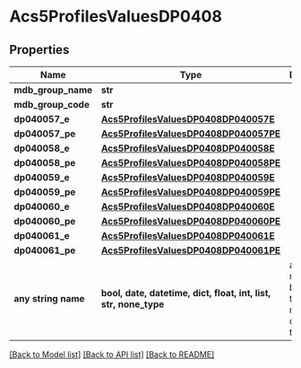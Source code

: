 # Acs5ProfilesValuesDP0408


## Properties
Name | Type | Description | Notes
------------ | ------------- | ------------- | -------------
**mdb_group_name** | **str** |  | 
**mdb_group_code** | **str** |  | 
**dp040057_e** | [**Acs5ProfilesValuesDP0408DP040057E**](Acs5ProfilesValuesDP0408DP040057E.md) |  | 
**dp040057_pe** | [**Acs5ProfilesValuesDP0408DP040057PE**](Acs5ProfilesValuesDP0408DP040057PE.md) |  | 
**dp040058_e** | [**Acs5ProfilesValuesDP0408DP040058E**](Acs5ProfilesValuesDP0408DP040058E.md) |  | 
**dp040058_pe** | [**Acs5ProfilesValuesDP0408DP040058PE**](Acs5ProfilesValuesDP0408DP040058PE.md) |  | 
**dp040059_e** | [**Acs5ProfilesValuesDP0408DP040059E**](Acs5ProfilesValuesDP0408DP040059E.md) |  | 
**dp040059_pe** | [**Acs5ProfilesValuesDP0408DP040059PE**](Acs5ProfilesValuesDP0408DP040059PE.md) |  | 
**dp040060_e** | [**Acs5ProfilesValuesDP0408DP040060E**](Acs5ProfilesValuesDP0408DP040060E.md) |  | 
**dp040060_pe** | [**Acs5ProfilesValuesDP0408DP040060PE**](Acs5ProfilesValuesDP0408DP040060PE.md) |  | 
**dp040061_e** | [**Acs5ProfilesValuesDP0408DP040061E**](Acs5ProfilesValuesDP0408DP040061E.md) |  | 
**dp040061_pe** | [**Acs5ProfilesValuesDP0408DP040061PE**](Acs5ProfilesValuesDP0408DP040061PE.md) |  | 
**any string name** | **bool, date, datetime, dict, float, int, list, str, none_type** | any string name can be used but the value must be the correct type | [optional]

[[Back to Model list]](../README.md#documentation-for-models) [[Back to API list]](../README.md#documentation-for-api-endpoints) [[Back to README]](../README.md)


